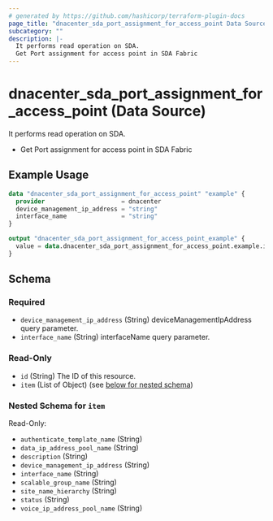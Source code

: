 ```yaml
---
# generated by https://github.com/hashicorp/terraform-plugin-docs
page_title: "dnacenter_sda_port_assignment_for_access_point Data Source - terraform-provider-dnacenter"
subcategory: ""
description: |-
  It performs read operation on SDA.
  Get Port assignment for access point in SDA Fabric
---
```


# dnacenter_sda_port_assignment_for_access_point (Data Source)

It performs read operation on SDA.

- Get Port assignment for access point in SDA Fabric

## Example Usage

```terraform
data "dnacenter_sda_port_assignment_for_access_point" "example" {
  provider                     = dnacenter
  device_management_ip_address = "string"
  interface_name               = "string"
}

output "dnacenter_sda_port_assignment_for_access_point_example" {
  value = data.dnacenter_sda_port_assignment_for_access_point.example.item
}
```

<!-- schema generated by tfplugindocs -->
## Schema

### Required

- `device_management_ip_address` (String) deviceManagementIpAddress query parameter.
- `interface_name` (String) interfaceName query parameter.

### Read-Only

- `id` (String) The ID of this resource.
- `item` (List of Object) (see [below for nested schema](#nestedatt--item))

<a id="nestedatt--item"></a>
### Nested Schema for `item`

Read-Only:

- `authenticate_template_name` (String)
- `data_ip_address_pool_name` (String)
- `description` (String)
- `device_management_ip_address` (String)
- `interface_name` (String)
- `scalable_group_name` (String)
- `site_name_hierarchy` (String)
- `status` (String)
- `voice_ip_address_pool_name` (String)
